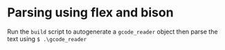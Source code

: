 # Parsing using flex and bison

Run the `build` script to autogenerate a `gcode_reader` object
then parse the text using `$ .\gcode_reader`
